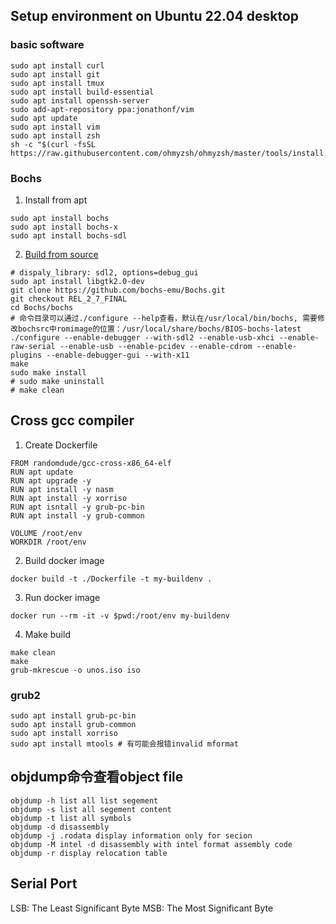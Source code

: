 ## Setup environment on Ubuntu 22.04 desktop
### basic software
```shell
sudo apt install curl
sudo apt install git
sudo apt install tmux
sudo apt install build-essential
sudo apt install openssh-server
sudo add-apt-repository ppa:jonathonf/vim
sudo apt update
sudo apt install vim
sudo apt install zsh
sh -c "$(curl -fsSL https://raw.githubusercontent.com/ohmyzsh/ohmyzsh/master/tools/install.sh)"
```
### Bochs
1. Install from apt
```shell
sudo apt install bochs
sudo apt install bochs-x
sudo apt install bochs-sdl
```
2. [Build from source](https://wiki.osdev.org/Bochs)
```shell
# dispaly_library: sdl2, options=debug_gui
sudo apt install libgtk2.0-dev
git clone https://github.com/bochs-emu/Bochs.git
git checkout REL_2_7_FINAL
cd Bochs/bochs
# 命令目录可以通过./configure --help查看，默认在/usr/local/bin/bochs, 需要修改bochsrc中romimage的位置：/usr/local/share/bochs/BIOS-bochs-latest
./configure --enable-debugger --with-sdl2 --enable-usb-xhci --enable-raw-serial --enable-usb --enable-pcidev --enable-cdrom --enable-plugins --enable-debugger-gui --with-x11
make
sudo make install
# sudo make uninstall
# make clean
```
## Cross gcc compiler
1. Create Dockerfile
```shell
FROM randomdude/gcc-cross-x86_64-elf
RUN apt update
RUN apt upgrade -y
RUN apt install -y nasm
RUN apt install -y xorriso
RUN apt isntall -y grub-pc-bin
RUN apt install -y grub-common

VOLUME /root/env
WORKDIR /root/env
```
2. Build docker image
```shell
docker build -t ./Dockerfile -t my-buildenv .
```
3. Run docker image
```shell
docker run --rm -it -v $pwd:/root/env my-buildenv
```
4. Make build
```shell
make clean
make
grub-mkrescue -o unos.iso iso
```
### grub2
```shell
sudo apt install grub-pc-bin
sudo apt install grub-common
sudo apt install xorriso
sudo apt install mtools # 有可能会报错invalid mformat
```

## objdump命令查看object file
```shell
objdump -h list all list segement
objdump -s list all segement content
objdump -t list all symbols
objdump -d disassembly
objdump -j .rodata display information only for secion
objdump -M intel -d disassembly with intel format assembly code
objdump -r display relocation table
```

## Serial Port
LSB: The Least Significant Byte
MSB: The Most Significant Byte